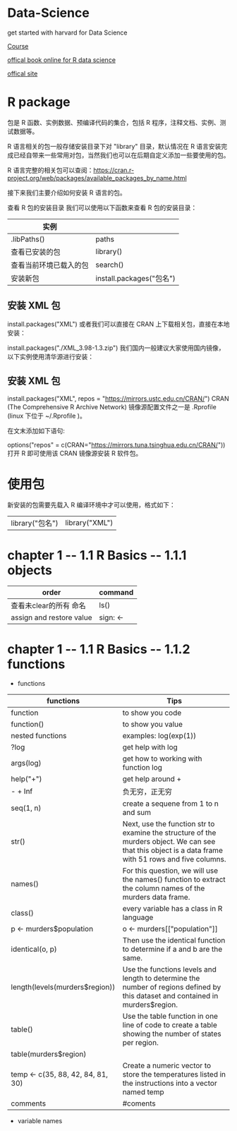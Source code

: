 # Data-Science

get started with harvard for Data Science<br>

[Course](https://www.edx.org/professional-certificate/harvardx-data-science)

[offical book online for R data science](https://r4ds.had.co.nz/introduction.html)

[offical site](https://www.rstudio.com)



# R package

包是 R 函数、实例数据、预编译代码的集合，包括 R 程序，注释文档、实例、测试数据等。

R 语言相关的包一般存储安装目录下对 "library" 目录，默认情况在 R 语言安装完成已经自带来一些常用对包，当然我们也可以在后期自定义添加一些要使用的包。

R 语言完整的相关包可以查阅：<https://cran.r-project.org/web/packages/available_packages_by_name.html>

接下来我们主要介绍如何安装 R 语言的包。

查看 R 包的安装目录 我们可以使用以下函数来查看 R 包的安装目录：

| 实例                   |                          |
|------------------------|--------------------------|
| .libPaths()            | paths                    |
| 查看已安装的包         | library()                |
| 查看当前环境已载入的包 | search()                 |
| 安装新包               | install.packages("包名") |

## 安装 XML 包

install.packages("XML") 或者我们可以直接在 CRAN 上下载相关包，直接在本地安装：

install.packages("./XML_3.98-1.3.zip") 我们国内一般建议大家使用国内镜像，以下实例使用清华源进行安装：

## 安装 XML 包

install.packages("XML", repos = "<https://mirrors.ustc.edu.cn/CRAN/>") CRAN (The Comprehensive R Archive Network) 镜像源配置文件之一是 .Rprofile (linux 下位于 \~/.Rprofile )。

在文末添加如下语句:

options("repos" = c(CRAN="<https://mirrors.tuna.tsinghua.edu.cn/CRAN/>")) 打开 R 即可使用该 CRAN 镜像源安装 R 软件包。

# 使用包

新安装的包需要先载入 R 编译环境中才可以使用，格式如下：

|                 |                |
|-----------------|----------------|
| library("包名") | library("XML") |


# chapter 1 -- 1.1 R Basics -- 1.1.1 objects

| order | command |
| ----| ------|
|查看未clear的所有 命名| ls() |
| assign and restore value | sign: <- |

# chapter 1 -- 1.1 R Basics -- 1.1.2 functions

* functions
  
| functions | Tips |
| ---- | ---- |
| function| to show you code |
| function()| to show you value |
| nested functions| examples: log(exp(1)) |
| ?log | get help with log |
| args(log) | get how to working with function log |
| help("+") | get help around + |
| - + Inf | 负无穷，正无穷 |
| seq(1, n) | create a sequene from 1 to n and sum |
| str()| Next, use the function str to examine the structure of the murders object. We can see that this object is a data frame with 51 rows and five columns. |
|names()| For this question, we will use the names() function to extract the column names of the murders data frame. |
| class() | every variable has a class in R language |
|p <- murders$population | o <- murders[["population"]] |
| identical(o, p)| Then use the identical function to determine if a and b are the same.|
| length(levels(murders$region)) | Use the functions levels and length to determine the number of regions defined by this dataset and contained in murders$region.|
| table() | Use the table function in one line of code to create a table showing the number of states per region. |
| table(murders$region) | |
| temp <- c(35, 88, 42, 84, 81, 30) |Create a numeric vector to store the temperatures listed in the instructions into a vector named temp|
| comments | #coments |

* variable names
  
